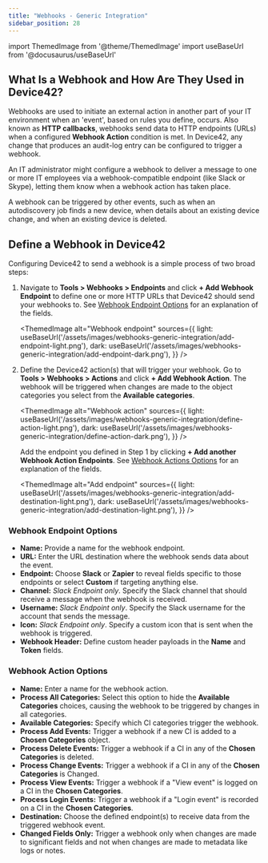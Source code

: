 ```yaml
---
title: "Webhooks - Generic Integration"
sidebar_position: 28
---
```


import ThemedImage from '@theme/ThemedImage'
import useBaseUrl from '@docusaurus/useBaseUrl'

## What Is a Webhook and How Are They Used in Device42?

Webhooks are used to initiate an external action in another part of your IT environment when an 'event', based on rules you define, occurs. Also known as **HTTP callbacks**, webhooks send data to HTTP endpoints (URLs) when a configured **Webhook Action** condition is met. In Device42, any change that produces an audit-log entry can be configured to trigger a webhook.

An IT administrator might configure a webhook to deliver a message to one or more IT employees via a webhook-compatible endpoint (like Slack or Skype), letting them know when a webhook action has taken place.

A webhook can be triggered by other events, such as when an autodiscovery job finds a new device, when details about an existing device change, and when an existing device is deleted.

## Define a Webhook in Device42

Configuring Device42 to send a webhook is a simple process of two broad steps:

1. Navigate to **Tools > Webhooks > Endpoints** and click **+ Add Webhook Endpoint** to define one or more HTTP URLs that Device42 should send your webhooks to. See [Webhook Endpoint Options](#webhook-endpoint-options) for an explanation of the fields. 

    <ThemedImage
    alt="Webhook endpoint"
    sources={{
        light: useBaseUrl('/assets/images/webhooks-generic-integration/add-endpoint-light.png'),
        dark: useBaseUrl('/assets/images/webhooks-generic-integration/add-endpoint-dark.png'),
    }}
    />

2. Define the Device42 action(s) that will trigger your webhook. Go to **Tools > Webhooks > Actions** and click **+ Add Webhook Action**. The webhook will be triggered when changes are made to the object categories you select from the **Available categories**. 

    <ThemedImage
    alt="Webhook action"
    sources={{
        light: useBaseUrl('/assets/images/webhooks-generic-integration/define-action-light.png'),
        dark: useBaseUrl('/assets/images/webhooks-generic-integration/define-action-dark.png'),
    }}
    />

    Add the endpoint you defined in Step 1 by clicking **+ Add another Webhook Action Endpoints**. See [Webhook Actions Options](#webhook-action-options) for an explanation of the fields. 
  
    <ThemedImage
    alt="Add endpoint"
    sources={{
        light: useBaseUrl('/assets/images/webhooks-generic-integration/add-destination-light.png'),
        dark: useBaseUrl('/assets/images/webhooks-generic-integration/add-destination-light.png'),
    }}
    />

### Webhook Endpoint Options

- **Name:** Provide a name for the webhook endpoint. 
- **URL:** Enter the URL destination where the webhook sends data about the event.
- **Endpoint:** Choose **Slack** or **Zapier** to reveal fields specific to those endpoints or select **Custom** if targeting anything else. 
- **Channel:** _Slack Endpoint only_. Specify the Slack channel that should receive a message when the webhook is received.
- **Username:** _Slack Endpoint only_. Specify the Slack username for the account that sends the message.
- **Icon:** _Slack Endpoint only_. Specify a custom icon that is sent when the webhook is triggered.
- **Webhook Header:** Define custom header payloads in the **Name** and **Token** fields.

### Webhook Action Options

- **Name:** Enter a name for the webhook action. 
- **Process All Categories:** Select this option to hide the **Available Categories** choices, causing the webhook to be triggered by changes in all categories. 
- **Available Categories:** Specify which CI categories trigger the webhook. 
- **Process Add Events:** Trigger a webhook if a new CI is added to a **Chosen Categories** object.
- **Process Delete Events:** Trigger a webhook if a CI in any of the **Chosen Categories** is deleted. 
- **Process Change Events:** Trigger a webhook if a CI in any of the **Chosen Categories** is Changed. 
- **Process View Events:** Trigger a webhook if a "View event" is logged on a CI in the **Chosen Categories**. 
- **Process Login Events:** Trigger a webhook if a "Login event" is recorded on a CI in the **Chosen Categories**.
- **Destination:** Choose the defined endpoint(s) to receive data from the triggered webhook event.
- **Changed Fields Only:** Trigger a webhook only when changes are made to significant fields and not when changes are made to metadata like logs or notes.
